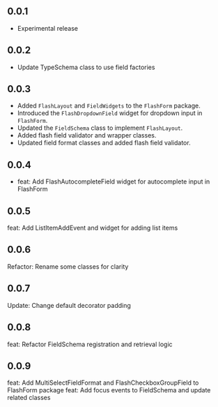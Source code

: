 ## 0.0.1

* Experimental release


## 0.0.2

* Update TypeSchema class to use field factories

## 0.0.3

* Added `FlashLayout` and `FieldWidgets` to the `FlashForm` package.
* Introduced the `FlashDropdownField` widget for dropdown input in `FlashForm`.
* Updated the `FieldSchema` class to implement `FlashLayout`.
* Added flash field validator and wrapper classes.
* Updated field format classes and added flash field validator.

## 0.0.4
* feat: Add FlashAutocompleteField widget for autocomplete input in FlashForm

## 0.0.5
feat: Add ListItemAddEvent and widget for adding list items

## 0.0.6
Refactor: Rename some classes for clarity

## 0.0.7
Update: Change default decorator padding

## 0.0.8
feat: Refactor FieldSchema registration and retrieval logic

## 0.0.9
feat: Add MultiSelectFieldFormat and FlashCheckboxGroupField to FlashForm package
feat: Add focus events to FieldSchema and update related classes